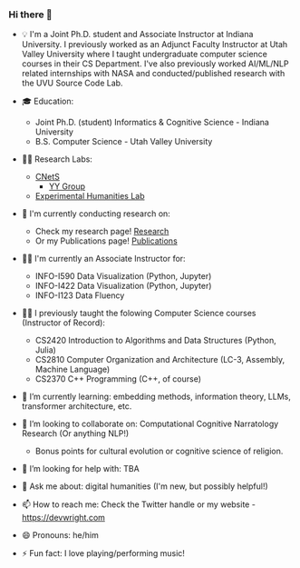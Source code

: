 <!--
![Devin's GitHub stats](https://github-readme-stats-devinw-sudo.vercel.app/api?username=DevinW-sudo&count_private=true&theme=tokyonight)

![Top Languages](https://github-readme-stats-devinw-sudo.vercel.app/api/top-langs/?username=DevinW-sudo&count_private=true&hide=HTML,CSS,Javascript&langs_count=10&layout=compact&theme=tokyonight&exclude_repo=beliefnet,cs4490antlr,recursive_descent,SCDTool,github-readme-stats,ao3,ao3_old,dviz-course,dviz-solutions)
-->

### Hi there 👋

<!--
**DevinW-sudo/DevinW-sudo** is a ✨ _special_ ✨ repository because its `README.md` (this file) appears on your GitHub profile.

Here are some ideas to get you started:

-->

- 💡 I'm a Joint Ph.D. student and Associate Instructor at Indiana University. I previously worked as an Adjunct Faculty Instructor at Utah Valley University where I taught undergraduate computer science courses in their CS Department. I've also previously worked AI/ML/NLP related internships with NASA and conducted/published research with the UVU Source Code Lab.

- 🎓 Education: 
  - Joint Ph.D. (student) Informatics & Cognitive Science - Indiana University
  - B.S. Computer Science - Utah Valley University

- 🧑‍🔬 Research Labs:
  - [CNetS](https://cnets.indiana.edu/)
    - [YY Group](https://yongyeol.com/group/)
  - [Experimental Humanities Lab](https://www.experimentalhumanities.com/people)

- 🔭 I'm currently conducting research on:
  - Check my research page! [Research](https://devwright.com/2.%20Research/)
  - Or my Publications page! [Publications](https://devwright.com/1.%20Publications/)
- 👨‍🏫 I'm currently an Associate Instructor for:
    - INFO-I590 Data Visualization (Python, Jupyter)
    - INFO-I422 Data Visualization (Python, Jupyter)
    - INFO-I123 Data Fluency
- 👨‍🏫 I previously taught the folowing Computer Science courses (Instructor of Record):
    - CS2420 Introduction to Algorithms and Data Structures (Python, Julia)
    - CS2810 Computer Organization and Architecture (LC-3, Assembly, Machine Language)
    - CS2370 C++ Programming (C++, of course)
- 🌱 I’m currently learning: embedding methods, information theory, LLMs, transformer architecture, etc.
- 👯 I’m looking to collaborate on: Computational Cognitive Narratology Research (Or anything NLP!)
    - Bonus points for cultural evolution or cognitive science of religion.
- 🤔 I’m looking for help with: TBA
- 💬 Ask me about: digital humanities (I'm new, but possibly helpful!)
- 📫 How to reach me: Check the Twitter handle or my website - https://devwright.com
- 😄 Pronouns: he/him
- ⚡ Fun fact: I love playing/performing music!
